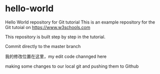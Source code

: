 # hello-world
Hello World repository for Git tutorial
This is an example repository for the Git tutoial on https://www.w3schools.com

This repository is built step by step in the tutorial.

Commit directly to the master branch

我的修改位置在这里，my edit code channged here

making some changes to our local git and pushing them to Github
